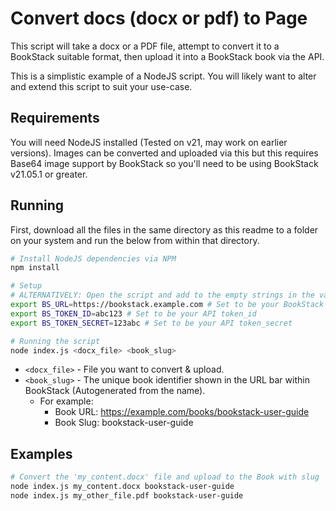 # Convert docs (docx or pdf) to Page

This script will take a docx or a PDF file,
attempt to convert it to a BookStack suitable format, then upload
it into a BookStack book via the API.

This is a simplistic example of a NodeJS script. You will likely want to
alter and extend this script to suit your use-case.

## Requirements

You will need NodeJS installed (Tested on v21, may work on earlier versions).
Images can be converted and uploaded via this but this requires Base64 image support
by BookStack so you'll need to be using BookStack v21.05.1 or greater.

## Running

First, download all the files in the same directory as this readme to a folder on your system
and run the below from within that directory.

```bash
# Install NodeJS dependencies via NPM
npm install

# Setup
# ALTERNATIVELY: Open the script and add to the empty strings in the variables at the top.
export BS_URL=https://bookstack.example.com # Set to be your BookStack base URL
export BS_TOKEN_ID=abc123 # Set to be your API token_id
export BS_TOKEN_SECRET=123abc # Set to be your API token_secret

# Running the script
node index.js <docx_file> <book_slug>
```

- `<docx_file>` - File you want to convert & upload.
- `<book_slug>` - The unique book identifier shown in the URL bar within BookStack (Autogenerated from the name).
    - For example:
        - Book URL: https://example.com/books/bookstack-user-guide
        - Book Slug: bookstack-user-guide

## Examples

```bash
# Convert the 'my_content.docx' file and upload to the Book with slug 'bookstack-user-guide'
node index.js my_content.docx bookstack-user-guide
node index.js my_other_file.pdf bookstack-user-guide
```